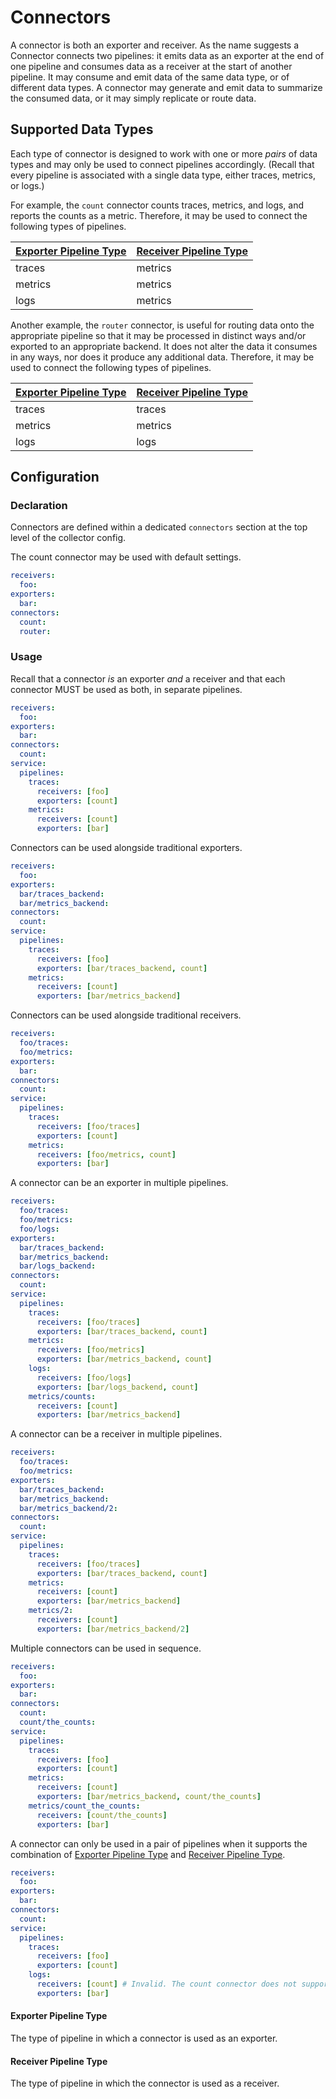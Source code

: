 # Connectors

A connector is both an exporter and receiver. As the name suggests a Connector connects
two pipelines: it emits data as an exporter at the end of one pipeline and consumes data
as a receiver at the start of another pipeline. It may consume and emit data of the same data
type, or of different data types. A connector may generate and emit data to summarize the
consumed data, or it may simply replicate or route data.

## Supported Data Types

Each type of connector is designed to work with one or more _pairs_ of data types and may only
be used to connect pipelines accordingly. (Recall that every pipeline is associated with a single
data type, either traces, metrics, or logs.)

For example, the `count` connector counts traces, metrics, and logs, and reports the counts as a
metric. Therefore, it may be used to connect the following types of pipelines.

| [Exporter Pipeline Type] | [Receiver Pipeline Type] |
| ------------------------ | ------------------------ |
| traces                   | metrics                  |
| metrics                  | metrics                  |
| logs                     | metrics                  |

Another example, the `router` connector, is useful for routing data onto the appropriate pipeline
so that it may be processed in distinct ways  and/or exported to an appropriate backend. It does not
alter the data it consumes in any ways, nor does it produce any additional data. Therefore, it may be
used to connect the following types of pipelines.

| [Exporter Pipeline Type] | [Receiver Pipeline Type] |
| ------------------------ | ------------------------ |
| traces                   | traces                   |
| metrics                  | metrics                  |
| logs                     | logs                     |

## Configuration

### Declaration

Connectors are defined within a dedicated `connectors` section at the top level of the collector config.

The count connector may be used with default settings.

```yaml
receivers:
  foo:
exporters:
  bar:
connectors:
  count:
  router:
```

### Usage

Recall that a connector _is_ an exporter _and_ a receiver and that each connector
MUST be used as both, in separate pipelines.

```yaml
receivers:
  foo:
exporters:
  bar:
connectors:
  count:
service:
  pipelines:
    traces:
      receivers: [foo]
      exporters: [count]
    metrics:
      receivers: [count]
      exporters: [bar]
```

Connectors can be used alongside traditional exporters.

```yaml
receivers:
  foo:
exporters:
  bar/traces_backend:
  bar/metrics_backend:
connectors:
  count:
service:
  pipelines:
    traces:
      receivers: [foo]
      exporters: [bar/traces_backend, count]
    metrics:
      receivers: [count]
      exporters: [bar/metrics_backend]
```

Connectors can be used alongside traditional receivers.

```yaml
receivers:
  foo/traces:
  foo/metrics:
exporters:
  bar:
connectors:
  count:
service:
  pipelines:
    traces:
      receivers: [foo/traces]
      exporters: [count]
    metrics:
      receivers: [foo/metrics, count]
      exporters: [bar]
```

A connector can be an exporter in multiple pipelines.

```yaml
receivers:
  foo/traces:
  foo/metrics:
  foo/logs:
exporters:
  bar/traces_backend:
  bar/metrics_backend:
  bar/logs_backend:
connectors:
  count:
service:
  pipelines:
    traces:
      receivers: [foo/traces]
      exporters: [bar/traces_backend, count]
    metrics:
      receivers: [foo/metrics]
      exporters: [bar/metrics_backend, count]
    logs:
      receivers: [foo/logs]
      exporters: [bar/logs_backend, count]
    metrics/counts:
      receivers: [count]
      exporters: [bar/metrics_backend]
```

A connector can be a receiver in multiple pipelines.

```yaml
receivers:
  foo/traces:
  foo/metrics:
exporters:
  bar/traces_backend:
  bar/metrics_backend:
  bar/metrics_backend/2:
connectors:
  count:
service:
  pipelines:
    traces:
      receivers: [foo/traces]
      exporters: [bar/traces_backend, count]
    metrics:
      receivers: [count]
      exporters: [bar/metrics_backend]
    metrics/2:
      receivers: [count]
      exporters: [bar/metrics_backend/2]
```

Multiple connectors can be used in sequence.

```yaml
receivers:
  foo:
exporters:
  bar:
connectors:
  count:
  count/the_counts:
service:
  pipelines:
    traces:
      receivers: [foo]
      exporters: [count]
    metrics:
      receivers: [count]
      exporters: [bar/metrics_backend, count/the_counts]
    metrics/count_the_counts:
      receivers: [count/the_counts]
      exporters: [bar]
```

A connector can only be used in a pair of pipelines when it supports the combination of
[Exporter Pipeline Type] and [Receiver Pipeline Type].

```yaml
receivers:
  foo:
exporters:
  bar:
connectors:
  count:
service:
  pipelines:
    traces:
      receivers: [foo]
      exporters: [count]
    logs:
      receivers: [count] # Invalid. The count connector does not support traces -> logs.
      exporters: [bar]
```

#### Exporter Pipeline Type

The type of pipeline in which a connector is used as an exporter.

#### Receiver Pipeline Type

The type of pipeline in which the connector is used as a receiver.

[Exporter Pipeline Type]:#exporter-pipeline-type
[Receiver Pipeline Type]:#receiver-pipeline-type
